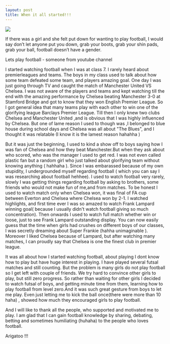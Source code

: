 ```yaml
---
layout: post
title: When it all started!!!
---
```



<img src="http://content.mycutegraphics.com/graphics/soccer/soccer-team-with-trophy.png" />

If there was a girl and she felt put down for wanting to play football, I would say don’t let anyone put you down, 
grab your boots, grab your shin pads, grab your ball, football doesn’t have a gender.

Lets play football - someone from youtube channel

I started watching football when I was at class 7. I rarely heard about premierleagues and teams. The boys in my class used to talk about
how some team defeated some team, and players amazing goal. One day I was just going through TV and caught the match of Manchester United VS Chelsea.
I was not aware of the players and teams and kept watching till the end with the amazing performance by Chelsea beating Manchester 3-0 at 
Stamford Bridge and got to know that they won English Premier League. So I got general idea that many teams play with each other to win one 
of the glorifying league Barclays Premier League. Till then I only knew two clubs Chelsea and Manchester United ,and is obvious that I was 
highly influenced by Chelsea. But one of lame reason I used to though was ,I belonged to blue house during school days and Chelsea was all about
"The Blues", and I thought it was relatable (I know it is the lamest reason hahahha )

But it was just the beginning, I used to kind a show off to boys saying how I was fan of Chelsea and how they beat Manchester.But when they 
ask about who scored, who was the manager I used to get red. I was not even called plastic fan but a random girl who just talked about 
glorifying team without knowing anything ( hahhaha ). Since I was embarassed because of my own stupidity, I undergrounded myself regarding football
( which you can say I was researching about football hehhee). I used to watch football very rarely, slowly I was getting things regarding football
by asking to brothers, some friends who would not make fun of me,and from matches. To be honest I used to watch match only when Chelsea won, it was final 
of FA cup between Everton and Chelsea where Chelsea won by 2-1. I watched highlights, and first time ever I was so amazed to watch Frank Lampard 
winning goal( because I usually didn't watch football giving so much concentration). Then onwards I used to watch full match whether win or loose, 
just to see Frank Lampard outstanding display. You can now easily guess that the time when girls had crushes on different boys of our classes,
I was secretly dreaming about Super Frankie (hahha unimaginable ). Moreover I liked Chelsea because of Lampard, but after watching many matches,
I can proudly say that Chelsea is one the finest club in premier league.

It was all about how I started watching football, about playing I dont know how to play but have huge interest in playing. I have played several 
futsal matches and still counting. But the problem is many girls do not play football so I get left with couple of friends. We try hard to convince
other girls to play, but still zero progress. So rather than waiting for other girls I decided to watch futsal of boys, and getting minute time from them,
learning how to play football from level zero.And it was such great gesture from boys to let me play. Even just letting me to kick the ball once(there were more than 10 haha) ,
showed how much they encouraged girls to play football.

And I will like to thank all the people, who supported and motivated me to play. I am glad that I can gain football knowledge by sharing,
debating, betting and sometimes humiliating (huhaha) to the people who loves football.

Arigatoo !!!




